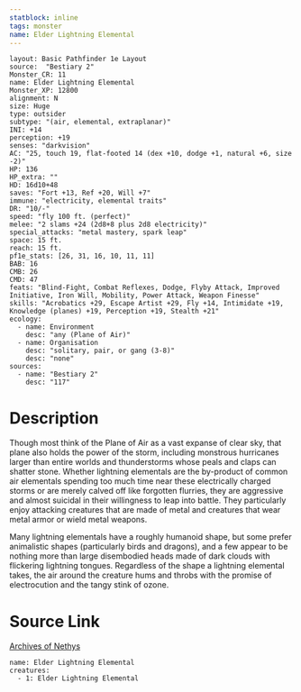 ```yaml
---
statblock: inline
tags: monster
name: Elder Lightning Elemental
---
```

```statblock
layout: Basic Pathfinder 1e Layout
source:  "Bestiary 2"
Monster_CR: 11
name: Elder Lightning Elemental
Monster_XP: 12800
alignment: N
size: Huge
type: outsider
subtype: "(air, elemental, extraplanar)"
INI: +14
perception: +19
senses: "darkvision"
AC: "25, touch 19, flat-footed 14 (dex +10, dodge +1, natural +6, size -2)"
HP: 136
HP_extra: ""
HD: 16d10+48
saves: "Fort +13, Ref +20, Will +7"
immune: "electricity, elemental traits"
DR: "10/-"
speed: "fly 100 ft. (perfect)"
melee: "2 slams +24 (2d8+8 plus 2d8 electricity)"
special_attacks: "metal mastery, spark leap"
space: 15 ft.
reach: 15 ft.
pf1e_stats: [26, 31, 16, 10, 11, 11]
BAB: 16
CMB: 26
CMD: 47
feats: "Blind-Fight, Combat Reflexes, Dodge, Flyby Attack, Improved Initiative, Iron Will, Mobility, Power Attack, Weapon Finesse"
skills: "Acrobatics +29, Escape Artist +29, Fly +14, Intimidate +19, Knowledge (planes) +19, Perception +19, Stealth +21"
ecology:
  - name: Environment
    desc: "any (Plane of Air)"
  - name: Organisation
    desc: "solitary, pair, or gang (3-8)"
    desc: "none"
sources:
  - name: "Bestiary 2"
    desc: "117"
```
# Description
Though most think of the Plane of Air as a vast expanse of clear sky, that plane also holds the power of the storm, including monstrous hurricanes larger than entire worlds and thunderstorms whose peals and claps can shatter stone. Whether lightning elementals are the by-product of common air elementals spending too much time near these electrically charged storms or are merely calved off like forgotten flurries, they are aggressive and almost suicidal in their willingness to leap into battle. They particularly enjoy attacking creatures that are made of metal and creatures that wear metal armor or wield metal weapons. 

 Many lightning elementals have a roughly humanoid shape, but some prefer animalistic shapes (particularly birds and dragons), and a few appear to be nothing more than large disembodied heads made of dark clouds with flickering lightning tongues. Regardless of the shape a lightning elemental takes, the air around the creature hums and throbs with the promise of electrocution and the tangy stink of ozone.
# Source Link
[Archives of Nethys](https://aonprd.com/MonsterDisplay.aspx?ItemName=Elder%20Lightning%20Elemental)
```encounter-table
name: Elder Lightning Elemental
creatures:
  - 1: Elder Lightning Elemental
```
